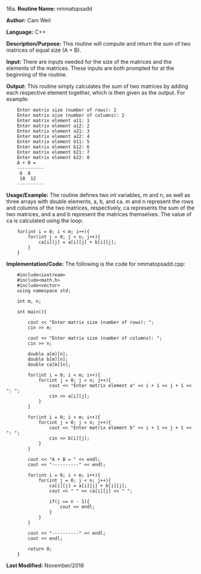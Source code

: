 16a. **Routine Name:**           nmmatopsadd

   **Author:** Cam Weil

   **Language:** C++

   **Description/Purpose:** This routine will compute and return the sum of two matrices of equal size (A + B).
   
   **Input:** There are inputs needed for the size of the matrices and the elements of the matrices. These inputs are both prompted for at the beginning of the routine.

   **Output:** This routine simply calculates the sum of two matrices by adding each respective element together, which is then given as the output. For example:
   
        Enter matrix size (number of rows): 2
        Enter matrix size (number of columns): 2
        Enter matrix element a11: 1
        Enter matrix element a12: 2
        Enter matrix element a21: 3
        Enter matrix element a22: 4
        Enter matrix element b11: 5
        Enter matrix element b12: 6
        Enter matrix element b21: 7
        Enter matrix element b22: 8
        A + B = 
        ----------
         6  8 
         10  12 
        ----------

   **Usage/Example:** The routine defines two int variables, m and n, as well as three arrays with double elements, a, b, and ca. m and n represent the rows and columns of the two matrices, respectively, ca represents the sum of the two matrices, and a and b represent the matrices themselves. The value of ca is calculated using the loop:
   
        for(int i = 0; i < m; i++){
            for(int j = 0; j < n; j++){
                ca[i][j] = a[i][j] + b[i][j];
            }
        }

   **Implementation/Code:** The following is the code for nmmatopsadd.cpp:

        #include<iostream>
        #include<math.h>
        #include<vector>
        using namespace std;

        int m, n;

        int main(){

            cout << "Enter matrix size (number of rows): ";
            cin >> m;

            cout << "Enter matrix size (number of columns): ";
            cin >> n;

            double a[m][n];
            double b[m][n];
            double ca[m][n];

            for(int i = 0; i < m; i++){
                for(int j = 0; j < n; j++){
                    cout << "Enter matrix element a" << i + 1 << j + 1 << ": ";
                    cin >> a[i][j];
                }
            }

            for(int i = 0; i < m; i++){
                for(int j = 0; j < n; j++){
                    cout << "Enter matrix element b" << i + 1 << j + 1 << ": ";
                    cin >> b[i][j];
                }
            }

            cout << "A + B = " << endl;
            cout << "----------" << endl;

            for(int i = 0; i < m; i++){
                for(int j = 0; j < n; j++){
                    ca[i][j] = a[i][j] + b[i][j];
                    cout << " " << ca[i][j] << " ";

                    if(j == n - 1){
                        cout << endl;
                    }
                }
            }

            cout << "----------" << endl;
            cout << endl;

            return 0;
        }

   **Last Modified:** November/2018
